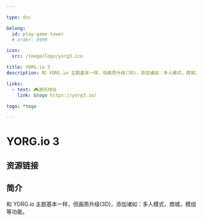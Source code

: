 ```yaml
---

type: doc

belong:
  id: play-game-tower
  # order: 9999

icon:
  src: /image/logo/yorg3.ico

title: YORG.io 3
description: 和 YORG.io 主题基本一样，但画质升级(3D)，添加诸如：多人模式，商城，模组等功能。

links:
  - text: 🎮游玩地址
    link: &togo https://yorg3.io/

togo: *togo

---
```


<ShowLogo />

# YORG.io 3

<ShowBreadcrumb />

## 资源链接

<ShowLinks />

## 简介

和 YORG.io 主题基本一样，但画质升级(3D)，添加诸如：多人模式，商城，模组等功能。